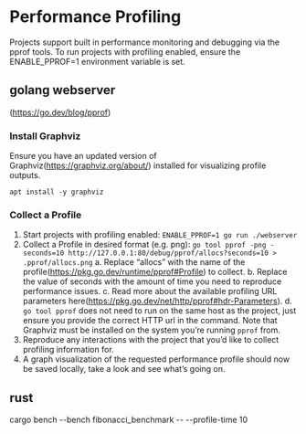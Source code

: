 # Performance Profiling
Projects support built in performance monitoring and debugging via the pprof tools. To run projects with profiling enabled, ensure the ENABLE_PPROF=1 environment variable is set.

## golang webserver
(https://go.dev/blog/pprof)
### Install Graphviz
Ensure you have an updated version of Graphviz(https://graphviz.org/about/) installed for visualizing profile outputs.

```
apt install -y graphviz
```
### Collect a Profile
1. Start projects with profiling enabled: `ENABLE_PPROF=1 go run ./webserver`
2. Collect a Profile in desired format (e.g. png): `go tool pprof -png -seconds=10 http://127.0.0.1:80/debug/pprof/allocs?seconds=10 > .pprof/allocs.png`
    a. Replace “allocs” with the name of the profile(https://pkg.go.dev/runtime/pprof#Profile) to collect.
    b. Replace the value of seconds with the amount of time you need to reproduce performance issues.
    c. Read more about the available profiling URL parameters here(https://pkg.go.dev/net/http/pprof#hdr-Parameters).
    d. `go tool pprof` does not need to run on the same host as the project, just ensure you provide the correct HTTP url in the command. Note that Graphviz must be installed on the system you’re running `pprof` from.
3. Reproduce any interactions with the project that you’d like to collect profiling information for.
4. A graph visualization of the requested performance profile should now be saved locally, take a look and see what’s going on.

## rust
cargo bench --bench fibonacci_benchmark -- --profile-time 10